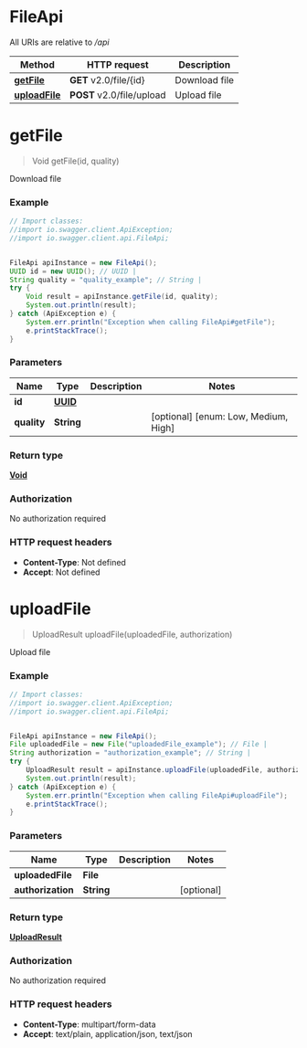 # FileApi

All URIs are relative to */api*

Method | HTTP request | Description
------------- | ------------- | -------------
[**getFile**](FileApi.md#getFile) | **GET** v2.0/file/{id} | Download file
[**uploadFile**](FileApi.md#uploadFile) | **POST** v2.0/file/upload | Upload file

<a name="getFile"></a>
# **getFile**
> Void getFile(id, quality)

Download file

### Example
```java
// Import classes:
//import io.swagger.client.ApiException;
//import io.swagger.client.api.FileApi;


FileApi apiInstance = new FileApi();
UUID id = new UUID(); // UUID | 
String quality = "quality_example"; // String | 
try {
    Void result = apiInstance.getFile(id, quality);
    System.out.println(result);
} catch (ApiException e) {
    System.err.println("Exception when calling FileApi#getFile");
    e.printStackTrace();
}
```

### Parameters

Name | Type | Description  | Notes
------------- | ------------- | ------------- | -------------
 **id** | [**UUID**](.md)|  |
 **quality** | **String**|  | [optional] [enum: Low, Medium, High]

### Return type

[**Void**](.md)

### Authorization

No authorization required

### HTTP request headers

 - **Content-Type**: Not defined
 - **Accept**: Not defined

<a name="uploadFile"></a>
# **uploadFile**
> UploadResult uploadFile(uploadedFile, authorization)

Upload file

### Example
```java
// Import classes:
//import io.swagger.client.ApiException;
//import io.swagger.client.api.FileApi;


FileApi apiInstance = new FileApi();
File uploadedFile = new File("uploadedFile_example"); // File | 
String authorization = "authorization_example"; // String | 
try {
    UploadResult result = apiInstance.uploadFile(uploadedFile, authorization);
    System.out.println(result);
} catch (ApiException e) {
    System.err.println("Exception when calling FileApi#uploadFile");
    e.printStackTrace();
}
```

### Parameters

Name | Type | Description  | Notes
------------- | ------------- | ------------- | -------------
 **uploadedFile** | **File**|  |
 **authorization** | **String**|  | [optional]

### Return type

[**UploadResult**](UploadResult.md)

### Authorization

No authorization required

### HTTP request headers

 - **Content-Type**: multipart/form-data
 - **Accept**: text/plain, application/json, text/json

